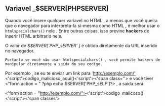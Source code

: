 ## Variavel _$SERVER[PHPSERVER]

Quando você insere  qualquer variavel no HTML , a menos que você queira que o navegador para interpreta-la si-mesma como HTML , é melhor usar o `htmlspecialchars()` nele . Entre outras coisas, isso previne __hackers__ de inserir HTML arbitrario nele.

O valor de _S$ERVER['PHP_sERVER' ]_  é obtido diretamente da URL inserido no navegador.

	Portanto se você não usar htmlspecialchars() , você permite hackers de manipular diretamente a saída do seu codígo.

Por exemplo , se eu te enviar um link para '<http://exemplo.com/'> <'script'>codigo_malicioso_aqui()<'script'><'span class=''> e você tiver <"form action = " ?php echo $SERVER['PHP_sELF']?> , a saida será

<'form action = "http://exemplo.com/"><'script'>codigo_malicoso()<'script'><'span classes'>
